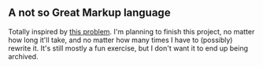## **A** not so **G**reat **M**arkup language

Totally inspired by [this problem](https://codeforces.com/gym/104072/problem/E). I'm planning to finish this project, no matter how long
it'll take, and no matter how many times I have to (possibly) rewrite it. It's still mostly a fun exercise, but I don't want it to end up
being archived.